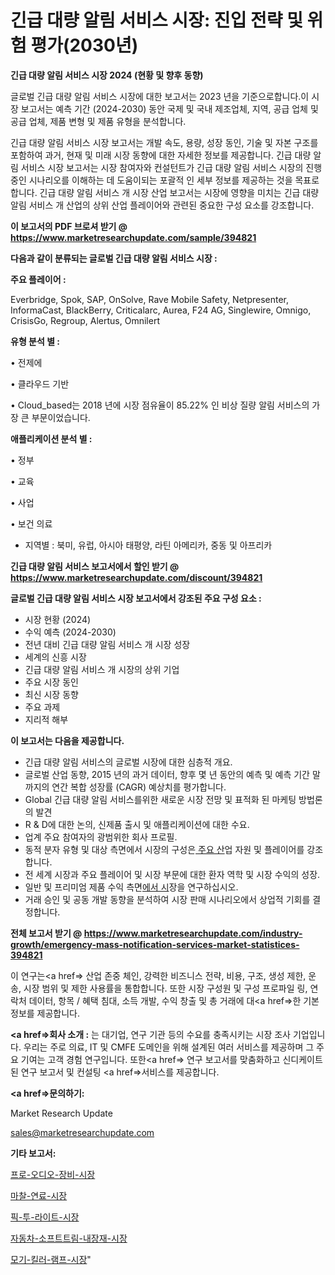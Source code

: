 # 긴급 대량 알림 서비스 시장: 진입 전략 및 위험 평가(2030년)

<strong>긴급 대량 알림 서비스 시장 2024 (현황 및 향후 동향)</strong>

글로벌 긴급 대량 알림 서비스 시장에 대한 보고서는 2023 년을 기준으로합니다.이 시장 보고서는 예측 기간 (2024-2030) 동안 국제 및 국내 제조업체, 지역, 공급 업체 및 공급 업체, 제품 변형 및 제품 유형을 분석합니다.

긴급 대량 알림 서비스 시장 보고서는 개발 속도, 용량, 성장 동인, 기술 및 자본 구조를 포함하여 과거, 현재 및 미래 시장 동향에 대한 자세한 정보를 제공합니다. 긴급 대량 알림 서비스 시장 보고서는 시장 참여자와 컨설턴트가 긴급 대량 알림 서비스 시장의 진행중인 시나리오를 이해하는 데 도움이되는 포괄적 인 세부 정보를 제공하는 것을 목표로합니다. 긴급 대량 알림 서비스 개 시장 산업 보고서는 시장에 영향을 미치는 긴급 대량 알림 서비스 개 산업의 상위 산업 플레이어와 관련된 중요한 구성 요소를 강조합니다.



<strong>이 보고서의 PDF 브로셔 받기 @ <a href=https://www.marketresearchupdate.com/sample/394821>https://www.marketresearchupdate.com/sample/394821</a></strong>



<strong>다음과 같이 분류되는 글로벌 긴급 대량 알림 서비스 시장 :</strong>



<strong>주요 플레이어 :</strong>

Everbridge, Spok, SAP, OnSolve, Rave Mobile Safety, Netpresenter, InformaCast, BlackBerry, Criticalarc, Aurea, F24 AG, Singlewire, Omnigo, CrisisGo, Regroup, Alertus, Omnilert



<strong>유형 분석 별 :</strong>

• 전제에

• 클라우드 기반

• Cloud_based는 2018 년에 시장 점유율이 85.22% 인 비상 질량 알림 서비스의 가장 큰 부문이었습니다.



<strong>애플리케이션 분석 별 :</strong>

• 정부

• 교육

• 사업

• 보건 의료

<ul>
  <li>지역별 : 북미, 유럽, 아시아 태평양, 라틴 아메리카, 중동 및 아프리카</li>
</ul>


<strong>긴급 대량 알림 서비스 보고서에서 할인 받기 @ <a href=https://www.marketresearchupdate.com/discount/394821>https://www.marketresearchupdate.com/discount/394821</a></strong>



<strong>글로벌 긴급 대량 알림 서비스 시장 보고서에서 강조된 주요 구성 요소 :</strong>
<ul>
  <li>시장 현황 (2024)</li>
  <li>수익 예측 (2024-2030)</li>
  <li>전년 대비 긴급 대량 알림 서비스 개 시장 성장</li>
  <li>세계의 신흥 시장</li>
  <li>긴급 대량 알림 서비스 개 시장의 상위 기업</li>
  <li>주요 시장 동인</li>
  <li>최신 시장 동향</li>
  <li>주요 과제</li>
  <li>지리적 해부</li>
</ul>


<strong>이 보고서는 다음을 제공합니다.</strong>
<ul>
  <li>긴급 대량 알림 서비스의 글로벌 시장에 대한 심층적 개요.</li>
  <li>글로벌 산업 동향, 2015 년의 과거 데이터, 향후 몇 년 동안의 예측 및 예측 기간 말까지의 연간 복합 성장률 (CAGR) 예상치를 평가합니다.</li>
  <li>Global 긴급 대량 알림 서비스를위한 새로운 시장 전망 및 표적화 된 마케팅 방법론의 발견</li>
  <li>R &amp; D에 대한 논의, 신제품 출시 및 애플리케이션에 대한 수요.</li>
  <li>업계 주요 참여자의 광범위한 회사 프로필.</li>
  <li>동적 분자 유형 및 대상 측면에서 시장의 구성은<a href=> 주요 산</a>업 자원 및 플레이어를 강조합니다.</li>
  <li>전 세계 시장과 주요 플레이어 및 시장 부문에 대한 환자 역학 및 시장 수익의 성장.</li>
  <li>일반 및 프리미엄 제품 수익 측면<a href=>에서 시</a>장을 연구하십시오.</li>
  <li>거래 승인 및 공동 개발 동향을 분석하여 시장 판매 시나리오에서 상업적 기회를 결정합니다.</li>
</ul>



<strong>전체 보고서 받기 @ <a href=https://www.marketresearchupdate.com/industry-growth/emergency-mass-notification-services-market-statistices-394821>https://www.marketresearchupdate.com/industry-growth/emergency-mass-notification-services-market-statistices-394821</a></strong>

이 연구는<a href=> 산업 존중</a> 체인, 강력한 비즈니스 전략, 비용, 구조, 생성 제한, 운송, 시장 범위 및 제한 사용률을 통합합니다. 또한 시장 구성원 및 구성 프로파일 링, 연락처 데이터, 항목 / 혜택 침대, 소득 개발, 수익 창출 및 총 거래에 대<a href=>한 기본 </a>정보를 제공합니다.



<strong><a href=>회사 소</a>개 :</strong>
는 대기업, 연구 기관 등의 수요를 충족시키는 시장 조사 기업입니다. 우리는 주로 의료, IT 및 CMFE 도메인을 위해 설계된 여러 서비스를 제공하며 그 주요 기여는 고객 경험 연구입니다. 또한<a href=> 연구 보</a>고서를 맞춤화하고 신디케이트 된 연구 보고서 및 컨설팅 <a href=>서비스</a>를 제공합니다.



<strong><a href=>문의하기:</a></strong>

Market Research Update

sales@marketresearchupdate.com



<strong>기타 보고서:</strong>

<a href=https://www.linkedin.com/pulse/프로-오디오-장비-시장-현재-및-미래-성장-2029-trend-tracking-tips-360-analysis/>프로-오디오-장비-시장</a>

<a href=https://www.linkedin.com/pulse/마찰-연료-시장-현재-및-미래-성장-2029-data-dive-diaries-24-analysis-xfqxf/>마찰-연료-시장</a>

<a href=https://www.linkedin.com/pulse/픽-투-라이트-시장-세분화-연구-및-목표-고객2029년-survey-savvy-insights-360-analysis-otwzf/>픽-투-라이트-시장</a>

<a href=https://www.linkedin.com/pulse/자동차-소프트트림-내장재-시장-세분화-연구-및-목표-고객2030년-xavkf/>자동차-소프트트림-내장재-시장</a>

<a href=https://www.linkedin.com/pulse/모기-킬러-램프-시장-세분화-연구-및-목표-고객2029년-survey-spotlight-pro-24-analysis-wtecf/>모기-킬러-램프-시장</a>"

